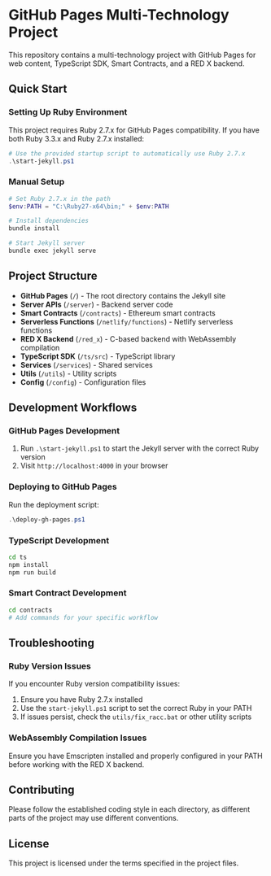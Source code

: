 # GitHub Pages Multi-Technology Project

This repository contains a multi-technology project with GitHub Pages for web content, TypeScript SDK, Smart Contracts, and a RED X backend.

## Quick Start

### Setting Up Ruby Environment

This project requires Ruby 2.7.x for GitHub Pages compatibility. If you have both Ruby 3.3.x and Ruby 2.7.x installed:

```powershell
# Use the provided startup script to automatically use Ruby 2.7.x
.\start-jekyll.ps1
```

### Manual Setup

```powershell
# Set Ruby 2.7.x in the path
$env:PATH = "C:\Ruby27-x64\bin;" + $env:PATH

# Install dependencies
bundle install

# Start Jekyll server
bundle exec jekyll serve
```

## Project Structure

- **GitHub Pages** (`/`) - The root directory contains the Jekyll site
- **Server APIs** (`/server`) - Backend server code
- **Smart Contracts** (`/contracts`) - Ethereum smart contracts
- **Serverless Functions** (`/netlify/functions`) - Netlify serverless functions
- **RED X Backend** (`/red_x`) - C-based backend with WebAssembly compilation
- **TypeScript SDK** (`/ts/src`) - TypeScript library
- **Services** (`/services`) - Shared services
- **Utils** (`/utils`) - Utility scripts
- **Config** (`/config`) - Configuration files

## Development Workflows

### GitHub Pages Development

1. Run `.\start-jekyll.ps1` to start the Jekyll server with the correct Ruby version
2. Visit `http://localhost:4000` in your browser

### Deploying to GitHub Pages

Run the deployment script:

```powershell
.\deploy-gh-pages.ps1
```

### TypeScript Development

```bash
cd ts
npm install
npm run build
```

### Smart Contract Development

```bash
cd contracts
# Add commands for your specific workflow
```

## Troubleshooting

### Ruby Version Issues

If you encounter Ruby version compatibility issues:

1. Ensure you have Ruby 2.7.x installed
2. Use the `start-jekyll.ps1` script to set the correct Ruby in your PATH
3. If issues persist, check the `utils/fix_racc.bat` or other utility scripts

### WebAssembly Compilation Issues

Ensure you have Emscripten installed and properly configured in your PATH before working with the RED X backend.

## Contributing

Please follow the established coding style in each directory, as different parts of the project may use different conventions.

## License

This project is licensed under the terms specified in the project files.
